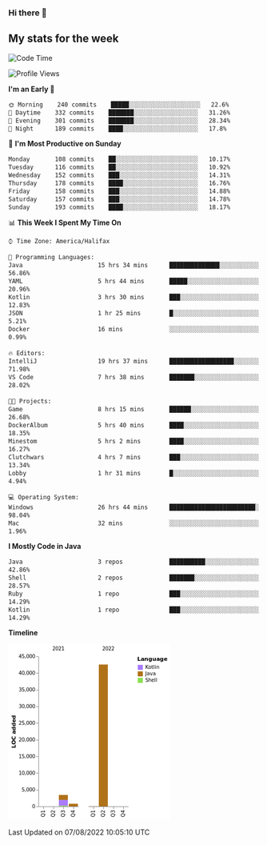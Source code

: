 ### Hi there 👋

## My stats for the week
<!--START_SECTION:waka-->
![Code Time](http://img.shields.io/badge/Code%20Time-369%20hrs%205%20mins-blue)

![Profile Views](http://img.shields.io/badge/Profile%20Views-0-blue)

**I'm an Early 🐤** 

```text
🌞 Morning    240 commits    █████░░░░░░░░░░░░░░░░░░░░   22.6% 
🌆 Daytime    332 commits    ███████░░░░░░░░░░░░░░░░░░   31.26% 
🌃 Evening    301 commits    ███████░░░░░░░░░░░░░░░░░░   28.34% 
🌙 Night      189 commits    ████░░░░░░░░░░░░░░░░░░░░░   17.8%

```
📅 **I'm Most Productive on Sunday** 

```text
Monday       108 commits    ██░░░░░░░░░░░░░░░░░░░░░░░   10.17% 
Tuesday      116 commits    ██░░░░░░░░░░░░░░░░░░░░░░░   10.92% 
Wednesday    152 commits    ███░░░░░░░░░░░░░░░░░░░░░░   14.31% 
Thursday     178 commits    ████░░░░░░░░░░░░░░░░░░░░░   16.76% 
Friday       158 commits    ███░░░░░░░░░░░░░░░░░░░░░░   14.88% 
Saturday     157 commits    ███░░░░░░░░░░░░░░░░░░░░░░   14.78% 
Sunday       193 commits    ████░░░░░░░░░░░░░░░░░░░░░   18.17%

```


📊 **This Week I Spent My Time On** 

```text
⌚︎ Time Zone: America/Halifax

💬 Programming Languages: 
Java                     15 hrs 34 mins      ██████████████░░░░░░░░░░░   56.86% 
YAML                     5 hrs 44 mins       █████░░░░░░░░░░░░░░░░░░░░   20.96% 
Kotlin                   3 hrs 30 mins       ███░░░░░░░░░░░░░░░░░░░░░░   12.83% 
JSON                     1 hr 25 mins        █░░░░░░░░░░░░░░░░░░░░░░░░   5.21% 
Docker                   16 mins             ░░░░░░░░░░░░░░░░░░░░░░░░░   0.99%

🔥 Editors: 
IntelliJ                 19 hrs 37 mins      ██████████████████░░░░░░░   71.98% 
VS Code                  7 hrs 38 mins       ███████░░░░░░░░░░░░░░░░░░   28.02%

🐱‍💻 Projects: 
Game                     8 hrs 15 mins       ██████░░░░░░░░░░░░░░░░░░░   26.68% 
DockerAlbum              5 hrs 40 mins       ████░░░░░░░░░░░░░░░░░░░░░   18.35% 
Minestom                 5 hrs 2 mins        ████░░░░░░░░░░░░░░░░░░░░░   16.27% 
Clutchwars               4 hrs 7 mins        ███░░░░░░░░░░░░░░░░░░░░░░   13.34% 
Lobby                    1 hr 31 mins        █░░░░░░░░░░░░░░░░░░░░░░░░   4.94%

💻 Operating System: 
Windows                  26 hrs 44 mins      ████████████████████████░   98.04% 
Mac                      32 mins             ░░░░░░░░░░░░░░░░░░░░░░░░░   1.96%

```

**I Mostly Code in Java** 

```text
Java                     3 repos             ██████████░░░░░░░░░░░░░░░   42.86% 
Shell                    2 repos             ███████░░░░░░░░░░░░░░░░░░   28.57% 
Ruby                     1 repo              ███░░░░░░░░░░░░░░░░░░░░░░   14.29% 
Kotlin                   1 repo              ███░░░░░░░░░░░░░░░░░░░░░░   14.29%

```


**Timeline**

![Chart not found](https://raw.githubusercontent.com/lyndseyy/lyndseyy/main/charts/bar_graph.png) 


 Last Updated on 07/08/2022 10:05:10 UTC
<!--END_SECTION:waka-->
